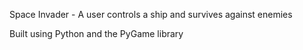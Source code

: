 Space Invader - A user controls a ship and survives against enemies

Built using Python and the PyGame library
